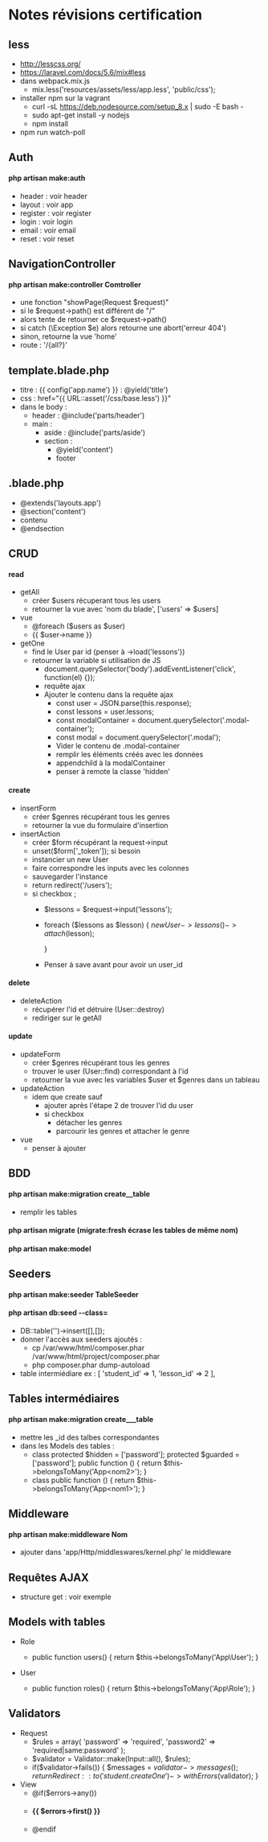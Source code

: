 # Notes révisions certification


## less
- http://lesscss.org/
- https://laravel.com/docs/5.6/mix#less
- dans webpack.mix.js
   - mix.less('resources/assets/less/app.less', 'public/css');
- installer npm sur la vagrant
   - curl -sL https://deb.nodesource.com/setup_8.x | sudo -E bash -
   - sudo apt-get install -y nodejs
   - npm install
- npm run watch-poll


## Auth
#### php artisan make:auth
- header : voir header
- layout : voir app
- register : voir register
- login : voir login
- email : voir email
- reset : voir reset


## NavigationController
#### php artisan make:controller <Nom>Comtroller
- une fonction "showPage(Request $request)"
- si le $request->path() est différent de "/"
- alors tente de retourner ce $request->path()
- si catch (\Exception $e) alors retourne une abort('erreur 404')
- sinon, retourne la vue 'home'
- route : '/{all?}'


## template.blade.php
- titre : {{ config('app.name') }} : @yield('title')
- css : href="{{ URL::asset('/css/base.less') }}"
- dans le body :
    - header : @include('parts/header')
    - main :
       - aside :  @include('parts/aside')
       - section :
          - @yield('content')
          - footer


## <nom>.blade.php
- @extends('layouts.app')
- @section('content')
- contenu
- @endsection


## CRUD
#### read
- getAll
   - créer $users récuperant tous les users
   - retourner la vue avec 'nom du blade', ['users' => $users]
- vue
   - @foreach ($users as $user)
   - {{ $user->name }}
- getOne
   - find le User par id (penser à ->load('lessons'))
   - retourner la variable si utilisation de JS
      - document.querySelector('body').addEventListener('click', function(el) {});
      - requête ajax
      - Ajouter le contenu dans la requête ajax
         - const user = JSON.parse(this.response);
         - const lessons = user.lessons;
         - const modalContainer = document.querySelector('.modal-container');
         - const modal = document.querySelector('.modal');
         - Vider le contenu de .modal-container
         - remplir les éléments créés avec les données
         - appendchild à la modalContainer
         - penser à remote la classe 'hidden'

#### create
- insertForm
   - créer $genres récupérant tous les genres
   - retourner la vue du formulaire d'insertion
- insertAction
   - créer $form récupérant la request->input
   - unset($form['_token']); si besoin
   - instancier un new User
   - faire correspondre les inputs avec les colonnes
   - sauvegarder l'instance
   - return redirect('/users');
   - si checkbox ;
      - $lessons = $request->input('lessons');
      - foreach ($lessons as $lesson) {
            $newUser->lessons()->attach($lesson);

        }
       - Penser à save avant pour avoir un user_id

#### delete
- deleteAction
   - récupérer l'id et détruire (User::destroy)
   - rediriger sur le getAll

#### update
- updateForm
   - créer $genres récupérant tous les genres
   - trouver le user (User::find) correspondant à l'id
   - retourner la vue avec les variables $user et $genres dans un tableau
- updateAction
   - idem que create sauf
      - ajouter après l'étape 2 de trouver l'id du user
      - si checkbox
         - détacher les genres
         - parcourir les genres et attacher le genre
- vue
   - penser à ajouter <input type="hidden" name="id">


## BDD
#### php artisan make:migration create_<noms>_table
- remplir les tables
#### php artisan migrate (migrate:fresh écrase les tables de même nom)
#### php artisan make:model <Nom>


## Seeders
#### php artisan make:seeder <Nom>TableSeeder
#### php artisan db:seed --class=<NomTableSeeder>
- DB::table('<nomsdelatable>')->insert([],[]);
- donner l'accès aux seeders ajoutés :
   - cp /var/www/html/composer.phar /var/www/html/project/composer.phar
   - php composer.phar dump-autoload
- table intermiédiare ex :
    [
        'student_id' => 1,
        'lesson_id'  => 2
    ],


## Tables intermédiaires
#### php artisan make:migration create_<nom1>_<nom2>_table
- mettre les <nom>_id des talbes correspondantes
- dans les Models des tables :
   - class <nom1>
    protected $hidden = ['password'];
    protected $guarded = ['password'];
    public function <nom2>()
    {
        return $this->belongsToMany('App\<nom2>');
    }
   - class <nom2>
    public function <noms1>()
        {
            return $this->belongsToMany('App\<nom1>');
        }


## Middleware
#### php artisan make:middleware Nom
- ajouter dans 'app/Http/middleswares/kernel.php' le middleware


## Requêtes AJAX
- structure get : voir exemple


## Models with tables
- Role
   - public function users()
        {
            return $this->belongsToMany('App\User');
        }

- User
   - public function roles()
    {
        return $this->belongsToMany('App\Role');
    }


## Validators
- Request
    - $rules = array(
            'password'  => 'required',
            'password2' => 'required|same:password'
        );
    - $validator = Validator::make(Input::all(), $rules);
    - if($validator->fails()) {
            $messages = $validator->messages();
            return Redirect::to('student.createOne')->withErrors($validator);
    }
- View
   - @if($errors->any())
   - <h4>{{ $errors->first() }}</h4>
   - @endif
